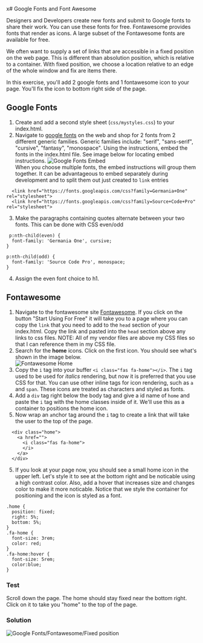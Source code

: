 x# Google Fonts and Font Awesome

Designers and Developers create new fonts and submit to Google fonts to share their work.  You can use these fonts for free.  Fontawesome provides fonts that render as icons.  A large subset of the Fontawesome fonts are available for free.

We often want to supply a set of links that are accessible in a fixed position on the web page. This is different than absolution position, which is relative to a container.  With fixed position, we choose a location relative to an edge of the whole window and fix are items there.  

In this exercise, you'll add 2 google fonts and 1 fontawesome icon to your page.  You'll fix the icon to bottom right side of the page.


## Google Fonts
1. Create and add a second style sheet (`css/mystyles.css`) to your index.html.
2. Navigate to [google fonts](https://fonts.google.com) on the web and shop for 2 fonts from 2 different generic families.  Generic families include: "serif", "sans-serif", "cursive", "fantasy", "monospace".  Using the instructions, embed the fonts in the index.html file. See image below for locating embed instructions.
![Google Fonts Embed](images/google-fonts-embed.png)  
When you choose multiple fonts, the embed instructions will group them together.  It can be advantageous to embed separately during development and to split them out just created to `link` entries
```
  <link href="https://fonts.googleapis.com/css?family=Germania+One" rel="stylesheet">
  <link href="https://fonts.googleapis.com/css?family=Source+Code+Pro" rel="stylesheet">
```
3. Make the paragraphs containing quotes alternate between your two fonts. This can be done with CSS even/odd
```
 p:nth-child(even) {
  font-family: 'Germania One', cursive;
}

p:nth-child(odd) {
  font-family: 'Source Code Pro', monospace;
}
```
4. Assign the even font choice to h1.

## Fontawesome

1. Navigate to the fontawesome site [Fontawesome](https://fontawesome.com). If you click on the button "Start Using For Free" it will take you to a page where you can copy the `link` that you need to add to the `head` section of your index.html.  Copy the link and pasted into the `head` section above any links to css files. NOTE: All of my vendor files are above my CSS files so that I can reference them in my CSS file.
2. Search for the **home** icons. Click on the first icon.  You should see what's shown in  the image below.  
![Fontawesome Home](images/fa-home.png)
3. Copy the `i` tag into your buffer `<i class="fas fa-home"></i>`. The `i` tag used to be used for *italics* rendering, but now it is preferred that you use CSS for that. You can use other inline tags for icon rendering, such as `a` and `span`.  These icons are treated as characters and styled as fonts.
4. Add a `div` tag right below the body tag and give a id name of `home` and paste the `i` tag with the home classes inside of it. We'll use this as a container to positions the home icon.
5. Now wrap an `a`nchor tag around the `i` tag to create a link that will take the user to the top of the page.
```
  <div class="home">
    <a href="">
      <i class="fas fa-home">
      </i>
    </a> 
  </div>
```
5. If you look at your page now, you should see a small home icon in the upper left.  Let's style it to see at the bottom right and be noticable using a high contrast color. Also, add a hover that increases size and changes color to make it more noticable. Notice that we style the container for positioning and the icon is styled as a font.
```
.home {
  position: fixed;
  right: 5%;
  bottom: 5%;
}
.fa-home {
  font-size: 3rem;
  color: red;
}
.fa-home:hover {
  font-size: 5rem;
  color:blue;
}
```
### Test
Scroll down the page.  The home should stay fixed near the bottom right.  Click on it to take you "home" to the top of the page.

### Solution

![Google Fonts/Fontawesome/Fixed position](images/google-fonts-fa-fixed-position.png)
